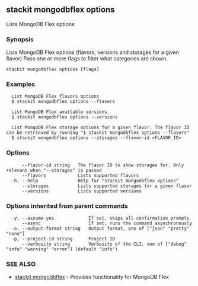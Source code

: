 ## stackit mongodbflex options

Lists MongoDB Flex options

### Synopsis

Lists MongoDB Flex options (flavors, versions and storages for a given flavor)
Pass one or more flags to filter what categories are shown.

```
stackit mongodbflex options [flags]
```

### Examples

```
  List MongoDB Flex flavors options
  $ stackit mongodbflex options --flavors

  List MongoDB Flex available versions
  $ stackit mongodbflex options --versions

  List MongoDB Flex storage options for a given flavor. The flavor ID can be retrieved by running "$ stackit mongodbflex options --flavors"
  $ stackit mongodbflex options --storages --flavor-id <FLAVOR_ID>
```

### Options

```
      --flavor-id string   The flavor ID to show storages for. Only relevant when "--storages" is passed
      --flavors            Lists supported flavors
  -h, --help               Help for "stackit mongodbflex options"
      --storages           Lists supported storages for a given flavor
      --versions           Lists supported versions
```

### Options inherited from parent commands

```
  -y, --assume-yes             If set, skips all confirmation prompts
      --async                  If set, runs the command asynchronously
  -o, --output-format string   Output format, one of ["json" "pretty" "none"]
  -p, --project-id string      Project ID
      --verbosity string       Verbosity of the CLI, one of ["debug" "info" "warning" "error"] (default "info")
```

### SEE ALSO

* [stackit mongodbflex](./stackit_mongodbflex.md)	 - Provides functionality for MongoDB Flex

